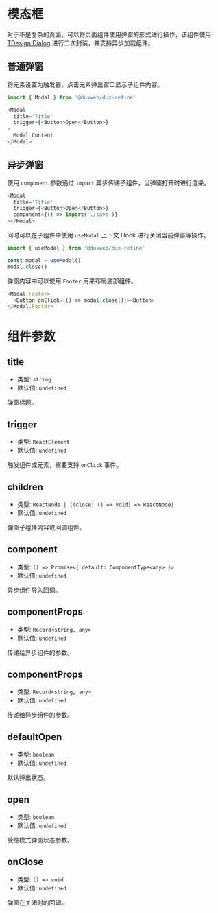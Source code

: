 # 模态框

对于不是复杂的页面，可以将页面组件使用弹窗的形式进行操作，该组件使用 [TDesign Dialog](https://tdesign.tencent.com/react/components/dialog) 进行二次封装，并支持异步加载组件。


## 普通弹窗

将元素设置为触发器，点击元素弹出窗口显示子组件内容。

```js
import { Modal } from '@duxweb/dux-refine'

<Modal
  title='Title'
  trigger={<Button>Open</Button>}
>
  Modal Content
</Modal>
```

## 异步弹窗

使用 `component` 参数通过 `import` 异步传递子组件，当弹窗打开时进行渲染。

```js
<Modal
  title='Title'
  trigger={<Button>Open</Button>}
  component={() => import('./save')}
></Modal>
```

同时可以在子组件中使用 `useModal` 上下文 Hook 进行关闭当前弹窗等操作。

```js
import { useModal } from '@duxweb/dux-refine'

const modal = useModal()
modal.close()
```

弹窗内容中可以使用 `Footer` 用来布局底部组件。

```js
<Modal.Footer>
  <Button onClick={() => modal.close()}><Button>
</Modal.Footer>
```

# 组件参数

## title

- 类型: `string`
- 默认值: `undefined`

弹窗标题。

## trigger

- 类型: `ReactElement`
- 默认值: `undefined`

触发组件或元素，需要支持 `onClick` 事件。


## children

- 类型: `ReactNode | ((close: () => void) => ReactNode)`
- 默认值: `undefined`

弹窗子组件内容或回调组件。


## component

- 类型: `() => Promise<{ default: ComponentType<any> }>`
- 默认值: `undefined`

异步组件导入回调。


## componentProps

- 类型: `Record<string, any>`
- 默认值: `undefined`

传递给异步组件的参数。


## componentProps

- 类型: `Record<string, any>`
- 默认值: `undefined`

传递给异步组件的参数。

## defaultOpen


- 类型: `boolean`
- 默认值: `undefined`

默认弹出状态。


## open


- 类型: `boolean`
- 默认值: `undefined`

受控模式弹窗状态参数。


## onClose


- 类型: `() => void`
- 默认值: `undefined`

弹窗在关闭时的回调。


